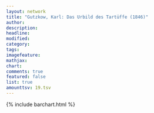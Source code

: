 ```yaml
---
layout: network
title: "Gutzkow, Karl: Das Urbild des Tartüffe (1846)"
author:
description:
headline:
modified:
category:
tags:
imagefeature: 
mathjax: 
chart: 
comments: true
featured: false
list: true
amounttsv: 19.tsv
---
```

{% include barchart.html %}
